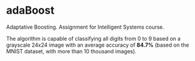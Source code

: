 # adaBoost
Adaptative Boosting. Assignment for Intelligent Systems course.

The algorithm is capable of classifying all digits from 0 to 9 based on a grayscale 24x24 image with an average accuracy of **84.7%**
(based on the MNIST dataset, with more than 10 thousand images).
